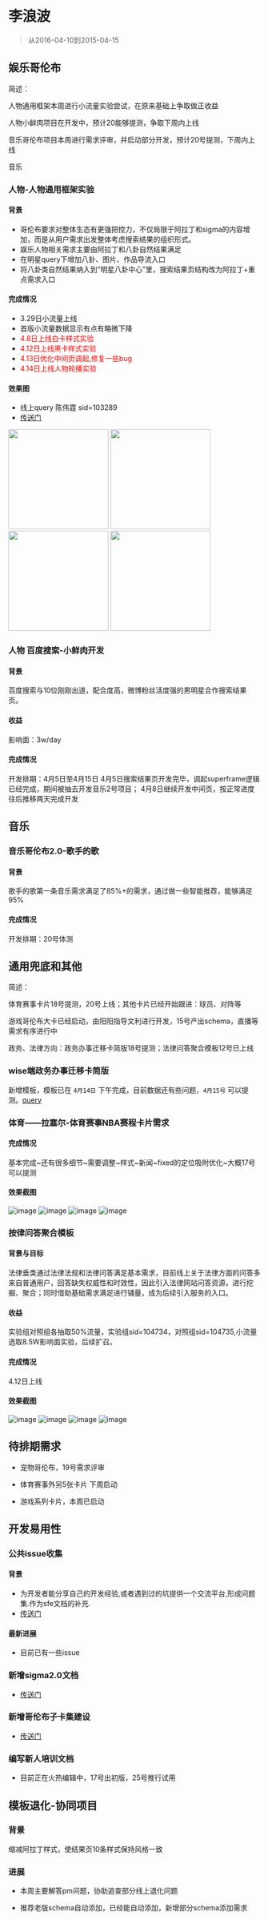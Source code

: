 # 李浪波

> 从2016-04-10到2015-04-15

## 娱乐哥伦布

简述：

人物通用框架本周进行小流量实验尝试，在原来基础上争取做正收益

人物小鲜肉项目在开发中，预计20能够提测，争取下周内上线

音乐哥伦布项目本周进行需求评审，并启动部分开发，预计20号提测，下周内上线

音乐

### 人物-人物通用框架实验

#### 背景

* 哥伦布要求对整体生态有更强把控力，不仅局限于阿拉丁和sigma的内容增加，而是从用户需求出发整体考虑搜索结果的组织形式。
* 娱乐人物相关需求主要由阿拉丁和八卦自然结果满足
* 在明星query下增加八卦、图片、作品导流入口
* 将八卦类自然结果纳入到“明星八卦中心”里，搜索结果页结构改为阿拉丁+重点需求入口

#### 完成情况

* <span >3.29日小流量上线</span>
* <span >首版小流量数据显示有点有略微下降</span>
* <span style="color:red;">4.8日上线白卡样式实验<span>
* <span style="color:red;">4.12日上线黑卡样式实验<span>
* <span style="color:red;">4.13日优化中间页调起,修复一些bug<span>
* <span style="color:red;">4.14日上线人物轮播实验<span>

#### 效果图

* 线上query 陈伟霆  sid=103289
* [传送门](http://m.baidu.com/s?word=%E9%99%88%E4%BC%9F%E9%9C%86&sid=103289)

<img src="img/lijialong01/r.png" width="200px"/>
<img src="img/lijialong01/r1.png" width="200px"/>
<img src="img/lijialong01/r3.png" width="200px"/>
<img src="img/lijialong01/r4.png" width="200px"/>

### 人物         百度搜索-小鲜肉开发

#### 背景

百度搜索与10位刚刚出道，配合度高，微博粉丝活度强的男明星合作搜索结果页。

#### 收益

影响面：3w/day

#### 完成情况

开发排期：4月5日至4月15日
4月5日搜索结果页开发完毕，调起superframe逻辑已经完成，期间被抽去开发音乐2号项目；
4月8日继续开发中间页，按正常进度往后推移两天完成开发

## 音乐

### 音乐哥伦布2.0-歌手的歌

#### 背景

歌手的歌第一条音乐需求满足了85%+的需求，通过做一些智能推荐，能够满足95%

#### 完成情况

开发排期：20号体测

## 通用兜底和其他

简述：

体育赛事卡片18号提测，20号上线；其他卡片已经开始跟进：球员、对阵等

游戏哥伦布大卡已经启动，由阳阳指导文利进行开发，15号产出schema，直播等需求有序进行中

政务、法律方向：政务办事迁移卡简版18号提测；法律问答聚合模板12号已上线


### wise端政务办事迁移卡简版

新增模板，模板已在 `4月14日` 下午完成，目前数据还有些问题，`4月15号` 可以提测。[query](http://cp01-ala-fe-6.epc.baidu.com:8003/s?word=%E5%85%AC%E7%A7%AF%E9%87%91%E6%9F%A5%E8%AF%A2&sa=tb&ts=3224885&t_kt=0&ie=utf-8&rsv_t=37c5xgYhtyMOJNNrAJyf8EW1qWvXbD8TIXsC59xqklgYaxQVjZut&rsv_pq=10594020536277783468&ss=101&t_it=1&rsv_sug4=4812&inputT=4200&oq=%E9%99%84%E8%BF%91%E7%9A%84%E7%BE%8E%E9%A3%9F)

### 体育——拉塞尔-体育赛事NBA赛程卡片需求

#### 完成情况

基本完成~还有很多细节~需要调整~样式~新闻~fixed的定位吸附优化~大概17号可以提测

#### 效果截图

![image](http://gitlab.baidu.com/psfe/ala-weeklyreport/uploads/aae676338fb8f4cd860cf579f9262aeb/image.png)
![image](http://gitlab.baidu.com/psfe/ala-weeklyreport/uploads/d7f52f54b118d2e5128fbf4852d894df/image.png)
![image](http://gitlab.baidu.com/psfe/ala-weeklyreport/uploads/7010a7f4eefac60fd18421050571a4e5/image.png)
![image](http://gitlab.baidu.com/psfe/ala-weeklyreport/uploads/22000231ab2dc6891cb5f693d178fcf0/image.png)

### 按律问答聚合模板

#### 背景与目标

法律垂类通过法律法规和法律问答满足基本需求，目前线上关于法律方面的问答多来自普通用户，回答缺失权威性和时效性，因此引入法律网站问答资源，进行挖掘、聚合；同时借助基础需求满足进行铺量，成为后续引入服务的入口。

#### 收益

实验组对照组各抽取50%流量，实验组sid=104734，对照组sid=104735,小流量选取8.5W影响面实验，后续扩召。

#### 完成情况

4.12日上线

#### 效果截图

![image](http://gitlab.baidu.com/psfe/ala-weeklyreport/uploads/96107a126e264323c52b04c137f331f6/image.png)
![image](http://gitlab.baidu.com/psfe/ala-weeklyreport/uploads/e63ea6b9bb9e702fd6d0d212001565d1/image.png)
![image](http://gitlab.baidu.com/psfe/ala-weeklyreport/uploads/8f2d8f53262bfae340aede8ba8acfefd/image.png)
![image](http://gitlab.baidu.com/psfe/ala-weeklyreport/uploads/e45d13d676fc9140a5f13747b9d450a2/image.png)

## 待排期需求

- 宠物哥伦布，19号需求评审

- 体育赛事外另5张卡片 下周启动

- 游戏系列卡片，本周已启动


## 开发易用性

### 公共issue收集

#### 背景

* 为开发者能分享自己的开发经验,或者遇到过的坑提供一个交流平台,形成问题集.作为sfe文档的补充.
* [传送门](http://gitlab.baidu.com/psfe/ala-duty-case/issues)

#### 最新进展

* 目前已有一些issue

### 新增sigma2.0文档

* [传送门](http://sfe.baidu.com/#/阿拉丁/无线网页搜索/开发规范/sigma2.0+开发规范)

### 新增哥伦布子卡集建设

* [传送门](http://sfe.baidu.com/#/阿拉丁/无线网页搜索/哥伦布子卡中心)

### 编写新人培训文档

* 目前正在火热编辑中，17号出初版，25号推行试用

## 模板退化-协同项目

### 背景

缩减阿拉丁样式，使结果页10条样式保持风格一致

### 进展

- 本周主要解答pm问题，协助追查部分线上退化问题

- 推荐老版schema自动添加，已经能自动添加，新增部分schema添加需求
